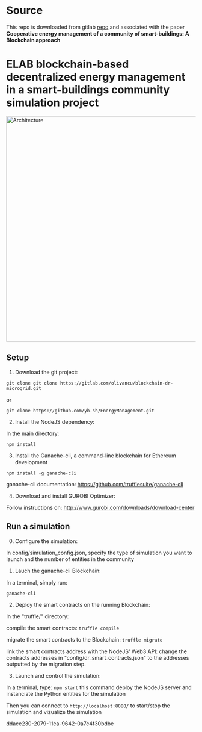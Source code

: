 # Source

This repo is downloaded from gitlab [repo](https://gitlab.com/olivancu/blockchain-dr-microgrid)
and associated with the paper **Cooperative energy management of a community of smart-buildings: A Blockchain approach**


# ELAB blockchain-based decentralized energy management in a smart-buildings community simulation project

<img src="doc/architecture.JPG" alt="Architecture" width="600"/>

## Setup

1. Download the git project:

`git clone git clone https://gitlab.com/olivancu/blockchain-dr-microgrid.git`

or

`git clone https://github.com/yh-sh/EnergyManagement.git`

2. Install the NodeJS dependency:

In the main directory:

`npm install`

3. Install the Ganache-cli, a command-line blockchain for Ethereum development

`npm install -g ganache-cli`

ganache-cli documentation: https://github.com/trufflesuite/ganache-cli

4. Download and install GUROBI Optimizer:

Follow instructions on: http://www.gurobi.com/downloads/download-center


## Run a simulation

0. Configure the simulation:

In config/simulation_config.json, specify the type of simulation you want to launch and the number of entities in the community

1. Lauch the ganache-cli Blockchain:

In a terminal, simply run: 

`ganache-cli`

2. Deploy the smart contracts on the running Blockchain:

In the "truffle/" directory:

compile the smart contracts: `truffle compile`

migrate the smart contracts to the Blockchain: `truffle migrate`

link the smart contracts address with the NodeJS' Web3 API: change the contracts addresses in "config/dr_smart_contracts.json" to the addresses outputted by the migration step.


3. Launch and control the simulation:

In a terminal, type:
`npm start`
this command deploy the NodeJS server and instanciate the Python entities for the simulation

Then you can connect to `http://localhost:8080/` to start/stop the simulation and vizualize the simulation

ddace230-2079-11ea-9642-0a7c4f30bdbe
